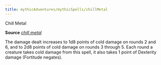 ```yaml
---
title: mythicAdventures/mythicSpells/chillMetal
---
```

Chill Metal

**Source** [_chill metal_](spells/chillMetal#_chill-metal)

The damage dealt increases to 1d8 points of cold damage on rounds 2 and 6, and to 2d8 points of cold damage on rounds 3 through 5. Each round a creature takes cold damage from this spell, it also takes 1 point of Dexterity damage (Fortitude negates).

